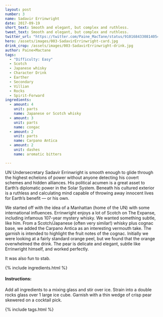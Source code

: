 ```yaml
---
layout: post
number: 3
name: Sadavir Errinwright
date: 2017-09-19
short_text: Smooth and elegant, but complex and ruthless.
tweet_text: Smooth and elegant, but complex and ruthless.
twitter_url: "https://twitter.com/Paine_MacTane/status/910168433081405440"
hero: /assets/images/003-SadavirErrinwright-card.jpg
drink_crop: /assets/images/003-SadavirErrinwright-drink.jpg
author: Paine×Mactane
tags: 
  - "Difficulty: Easy"
  - Scotch
  - Japanese whisky
  - Character Drink
  - Earther
  - Secondary
  - Villian
  - Rocks
  - Spirit-Forward
ingredients:
  - amount: 4
    unit: parts
    name: Japanese or Scotch whisky
  - amount: 3
    unit: parts
    name: congac
  - amount: 2
    unit: parts
    name: Carpano Antica
  - amount: 2
    unit: dashes
    name: aromatic bitters

---
```


UN Undersecretary Sadavir Errinwright is smooth enough to glide through the highest echelons of power without anyone detecting his covert schemes and hidden alliances. His political acumen is a great asset to Earth’s diplomatic power in the Solar System. Beneath his cultured exterior is a ruthless and calculating mind capable of throwing away innocent lives for Earth’s benefit — or his own. 

We started off with the idea of a Manhattan (home of the UN) with some international influences. Errinwright enjoys a lot of Scotch on The Expanse, including infamous 107-year mystery whisky. We wanted something subtle, like him. From a Scotch/Japanese (often very similar!) whisky plus cognac base, we added the Carpano Antica as an interesting vermouth take. The garnish is intended to highlight the fruit notes of the cognac. Initially we were looking at a fairly standard orange peel, but we found that the orange overwhelmed the drink. The pear is delicate and elegant, subtle like Errinwright himself, and worked perfectly. 

It was also fun to stab. 

{% include ingredients.html %}

#### Instructions:

Add all ingredients to a mixing glass and stir over ice. Strain into a double rocks glass over 1 large ice cube. Garnish with a thin wedge of crisp pear skewered on a cocktail pick. 

{% include tags.html %}

